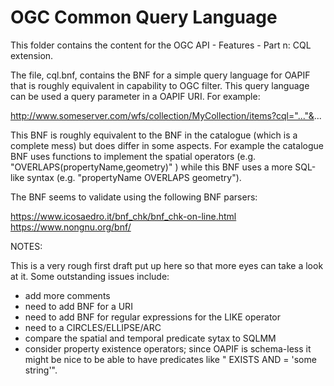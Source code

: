 # OGC Common Query Language

This folder contains the content for the OGC API - Features - Part n: CQL extension.

The file, cql.bnf, contains the BNF for a simple query language for OAPIF that
is roughly equivalent in capability to OGC filter.  This query language can
be used a query parameter in a OAPIF URI.  For example:

http://www.someserver.com/wfs/collection/MyCollection/items?cql="..."&...

This BNF is roughly equivalent to the BNF in the catalogue (which is a complete
mess) but does differ in some aspects.  For example the catalogue BNF uses
functions to implement the spatial operators (e.g.
"OVERLAPS(propertyName,geometry)" ) while this BNF uses a more SQL-like syntax
(e.g. "propertyName OVERLAPS geometry").

The BNF seems to validate using the following BNF parsers:

https://www.icosaedro.it/bnf_chk/bnf_chk-on-line.html
https://www.nongnu.org/bnf/

NOTES:

This is a very rough first draft put up here so that more eyes can take a look
at it.  Some outstanding issues include:

* add more comments
* need to add BNF for a URI 
* need to add BNF for regular expressions for the LIKE operator
* need to a CIRCLES/ELLIPSE/ARC
* compare the spatial and temporal predicate sytax to SQLMM
* consider property existence operators; since OAPIF is schema-less it might
  be nice to be able to have predicates like "<propertyName> EXISTS AND 
  <propertyName> = 'some string'".

